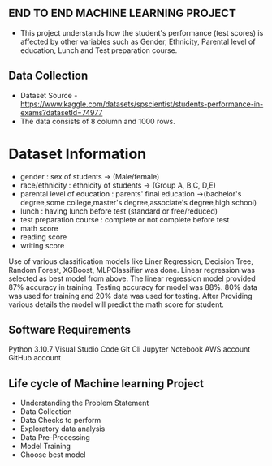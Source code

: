 ## END TO END MACHINE LEARNING PROJECT ##

- This project understands how the student's performance (test scores) is affected by other variables such as Gender, Ethnicity, Parental level of education, Lunch and Test preparation course.

## Data Collection ##
- Dataset Source - https://www.kaggle.com/datasets/spscientist/students-performance-in-exams?datasetId=74977
- The data consists of 8 column and 1000 rows.

# Dataset Information #
- gender : sex of students  -> (Male/female)
- race/ethnicity : ethnicity of students -> (Group A, B,C, D,E)
- parental level of education : parents' final education ->(bachelor's degree,some college,master's degree,associate's degree,high school)
- lunch : having lunch before test (standard or free/reduced) 
- test preparation course : complete or not complete before test
- math score
- reading score
- writing score

Use of various classification models like Liner Regression, Decision Tree, Random Forest, XGBoost, MLPClassifier was done. Linear regression was selected as best model from above. The linear regression model provided 87% accuracy in training. Testing accuracy for model was 88%. 80% data was used for training and 20% data was used for testing. After Providing various details the model will predict the math score for student.

## Software Requirements ##
Python 3.10.7
Visual Studio Code
Git Cli
Jupyter Notebook
AWS account
GitHub account

## Life cycle of Machine learning Project ##

- Understanding the Problem Statement
- Data Collection
- Data Checks to perform
- Exploratory data analysis
- Data Pre-Processing
- Model Training
- Choose best model
